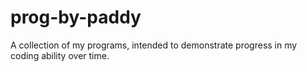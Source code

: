 # prog-by-paddy
A collection of my programs, intended to demonstrate progress in my coding ability over time.

